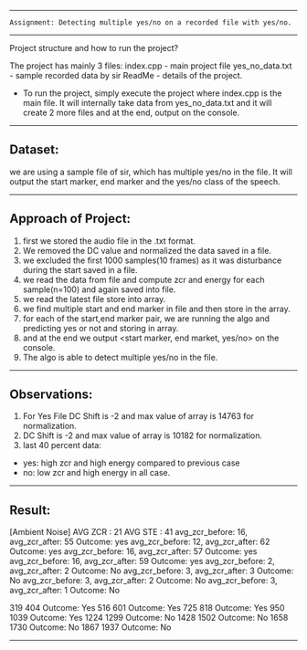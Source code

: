 
--------------------------------------------------------------------------
    Assignment: Detecting multiple yes/no on a recorded file with yes/no.
--------------------------------------------------------------------------


Project structure and how to run the project?

The project has mainly 3 files:
index.cpp - main project file
yes_no_data.txt - sample recorded data by sir
ReadMe - details of the project.

- To run the project, simply execute the project where index.cpp is the main file. It will internally take data
from yes_no_data.txt and it will create 2 more files and at the end, output on the console.


--------------------------------------------------------------------------
Dataset:
--------------------------------------------------------------------------
we are using a sample file of sir, which has multiple yes/no in the file. It will output the
start marker, end marker and the yes/no class of the speech.

--------------------------------------------------------------------------
Approach of Project:
--------------------------------------------------------------------------
1. first we stored the audio file in the .txt format.
2. We removed the DC value and normalized the data saved in a file.
3. we excluded the first 1000 samples(10 frames) as it was disturbance during the start saved in a file.
4. we read the data from file and compute zcr and energy for each sample(n=100) and again saved into file.
5. we read the latest file store into array.
6. we find multiple start and end marker in file and then store in the array.
7. for each of the start,end marker pair, we are running the algo and predicting yes or not and storing in array.
8. and at the end we output <start marker, end market, yes/no> on the console.
9. The algo is able to detect multiple yes/no in the file.

--------------------------------------------------------------------------
Observations:
--------------------------------------------------------------------------
1. For Yes File DC Shift is -2 and max value of array is 14763 for normalization.
2. DC Shift is -2 and max value of array is 10182 for normalization.
3. last 40 percent data:
- yes: high zcr and high energy compared to previous case
- no: low zcr and high energy in all case.

--------------------------------------------------------------------------
Result:
--------------------------------------------------------------------------
[Ambient Noise] AVG ZCR : 21 AVG STE : 41
avg_zcr_before: 16, avg_zcr_after: 55 Outcome: yes
avg_zcr_before: 12, avg_zcr_after: 62 Outcome: yes
avg_zcr_before: 16, avg_zcr_after: 57 Outcome: yes
avg_zcr_before: 16, avg_zcr_after: 59 Outcome: yes
avg_zcr_before: 2, avg_zcr_after: 2 Outcome: No
avg_zcr_before: 3, avg_zcr_after: 3 Outcome: No
avg_zcr_before: 3, avg_zcr_after: 2 Outcome: No
avg_zcr_before: 3, avg_zcr_after: 1 Outcome: No



319 404 Outcome: Yes
516 601 Outcome: Yes
725 818 Outcome: Yes
950 1039 Outcome: Yes
1224 1299 Outcome: No
1428 1502 Outcome: No
1658 1730 Outcome: No
1867 1937 Outcome: No

--------------------------------------------------------------------------
